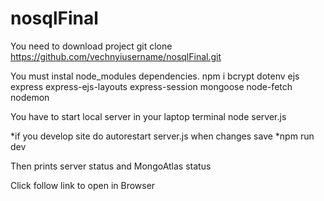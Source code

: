 # nosqlFinal

You need to download project
git clone https://github.com/vechnyiusername/nosqlFinal.git

You must instal node_modules dependencies.
npm i bcrypt dotenv ejs express express-ejs-layouts express-session mongoose node-fetch nodemon

You have to start local server in your laptop terminal
node server.js

*if you develop site do autorestart server.js when changes save
*npm run dev

Then prints server status and MongoAtlas status

Click follow link to open in Browser
